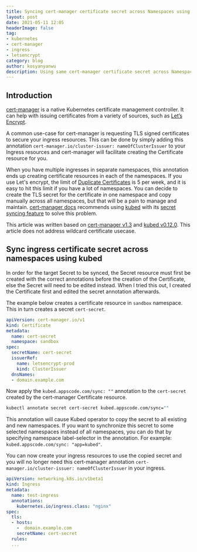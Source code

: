 ```yaml
---
title: Syncing cert-manager certificate secret across Namespaces using kubed
layout: post
date: 2021-05-11 12:05
headerImage: false
tag:
- kubernetes
- cert-manager
- ingress
- letsencrypt
category: blog
author: kosyanyanwu
description: Using same cert-manager certificate secret across Namespaces to prevent creating duplicates
---
```

## Introduction
[cert-manager](https://cert-manager.io/docs/) is a native Kubernetes certificate management controller. It can help with issuing certificates from a variety of sources, such as [Let’s Encrypt](https://letsencrypt.org/).

A common use-case for cert-manager is requesting TLS signed certificates to secure your ingress resources. This can be done by simply adding this annotation `cert-manager.io/cluster-issuer: nameOfClusterIssuer` to your Ingress resources and cert-manager will facilitate creating the Certificate resource for you.

When you have multiple ingresses in separate namespaces, this annotation ends up creating certificate resources in each of the namespaces. If you use Let's encrypt, the limit of [Duplicate Certificates](https://letsencrypt.org/docs/rate-limits/) is 5 per week, and it is easy to hit this limit if you have a lot of namespaces. You can decide to create the TLS secret for the certificate in one namespace and copy manually across all namespaces, but that will be a pain to manage and maintain. [cert-manager docs](https://cert-manager.io/docs/faq/kubed/) recommends using [kubed](https://appscode.com/products/kubed/v0.12.0/welcome/) with its [secret syncing feature](https://appscode.com/products/kubed/v0.12.0/guides/config-syncer/intra-cluster/) to solve this problem.

This article was written based on [cert-manager v1.3](https://cert-manager.io/docs/) and [kubed v0.12.0](https://appscode.com/products/kubed/v0.12.0/welcome/). This article does not address wildcard certificate usecase.

## Sync ingress certificate secret across namespaces using kubed
In order for the target Secret to be synced, the Secret resource must first be created with the correct annotations before the creation of the Certificate, else the Secret will need to be edited instead. When I tried this out, I created the Certificate first and edited the secret annotation afterwards. 

The example below creates a certificate resource in `sandbox` namespace. This in turn creates a secret `cert-secret`.
```yaml
apiVersion: cert-manager.io/v1
kind: Certificate
metadata:
  name: cert-secret
  namespace: sandbox
spec:
  secretName: cert-secret
  issuerRef:
    name: letsencrypt-prod
    kind: ClusterIssuer
  dnsNames:
  - domain.example.com
```

Now apply the `kubed.appscode.com/sync: ""` annotation to the `cert-secret` created by the cert-manager Certificate resource. 

```sh
kubectl annotate secret cert-secret kubed.appscode.com/sync=""
```

This annotation will cause Kubed operator to copy the secret to all existing and new namespaces. If you want to synchronize this secret to some selected namespaces instead of all namespaces, you can do that by specifying namespace label-selector in the annotation. For example: `kubed.appscode.com/sync: "app=kubed"`.

You can now create your ingress resources to use the copied secret and you will no longer need this cert-manager annotation `cert-manager.io/cluster-issuer: nameOfClusterIssuer` in your ingress.
```yaml
apiVersion: networking.k8s.io/v1beta1
kind: Ingress
metadata:
  name: test-ingress
  annotations:
    kubernetes.io/ingress.class: "nginx"
spec:
  tls:
  - hosts:
    -  domain.example.com
    secretName: cert-secret
  rules:
  ...
```
